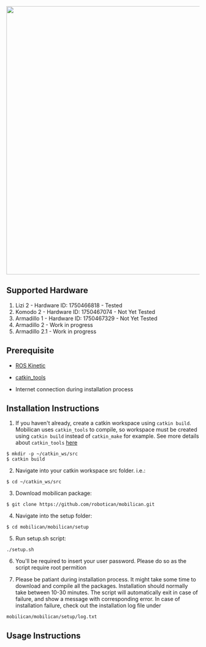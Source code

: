 <p>
  <img src="/mobilican/docs/mobilican.png" width="700">
</p>

## Supported Hardware
1. Lizi 2 - Hardware ID: 1750466818 - Tested
2. Komodo 2 - Hardware ID: 1750467074 - Not Yet Tested
3. Armadillo 1 - Hardware ID: 1750467329 - Not Yet Tested
4. Armadillo 2 - Work in progress
5. Armadillo 2.1 - Work in progress

## Prerequisite 

* [ROS Kinetic](http://wiki.ros.org/kinetic/Installation/Ubuntu)

* [catkin_tools](https://catkin-tools.readthedocs.io/en/latest/installing.html#installing-on-ubuntu-with-apt-get)

* Internet connection during installation process

## Installation Instructions

1. If you haven't already, create a catkin workspace using ```catkin build```. Mobilican uses ```catkin_tools``` to compile, so workspace must be created using ```catkin build``` instead of ```catkin_make``` for example. See more details about ```catkin_tools``` [here](https://catkin-tools.readthedocs.io/en/latest/index.html)

```
$ mkdir -p ~/catkin_ws/src
$ catkin build
```

2. Navigate into your catkin workspace src folder. i.e.:
```
$ cd ~/catkin_ws/src
```

3. Download mobilican package:
```
$ git clone https://github.com/robotican/mobilican.git
```

4. Navigate into the setup folder:
```
$ cd mobilican/mobilican/setup
```

5. Run setup.sh script:
```
./setup.sh
```

6. You'll be required to insert your user password. Please do so as the script require root permition

7. Please be patiant during installation process. It might take some time to download and compile all the packages. Installation should normally take between 10-30 minutes. The script will automatically exit in case of failure, and show a message with corresponding error. In case of installation failure, check out the installation log file under 
```
mobilican/mobilican/setup/log.txt
```

## Usage Instructions




